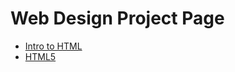 # Web Design Project Page
<ul>
<li><a href="HTML/index.html" target="_blank">Intro to HTML</a></li>
<li><a href="HTML5/index.html" target="_blank">HTML5</a></li>
</ul>